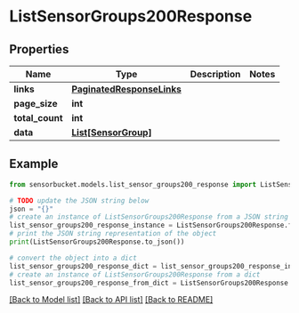 # ListSensorGroups200Response


## Properties

Name | Type | Description | Notes
------------ | ------------- | ------------- | -------------
**links** | [**PaginatedResponseLinks**](PaginatedResponseLinks.md) |  | 
**page_size** | **int** |  | 
**total_count** | **int** |  | 
**data** | [**List[SensorGroup]**](SensorGroup.md) |  | 

## Example

```python
from sensorbucket.models.list_sensor_groups200_response import ListSensorGroups200Response

# TODO update the JSON string below
json = "{}"
# create an instance of ListSensorGroups200Response from a JSON string
list_sensor_groups200_response_instance = ListSensorGroups200Response.from_json(json)
# print the JSON string representation of the object
print(ListSensorGroups200Response.to_json())

# convert the object into a dict
list_sensor_groups200_response_dict = list_sensor_groups200_response_instance.to_dict()
# create an instance of ListSensorGroups200Response from a dict
list_sensor_groups200_response_from_dict = ListSensorGroups200Response.from_dict(list_sensor_groups200_response_dict)
```
[[Back to Model list]](../README.md#documentation-for-models) [[Back to API list]](../README.md#documentation-for-api-endpoints) [[Back to README]](../README.md)


